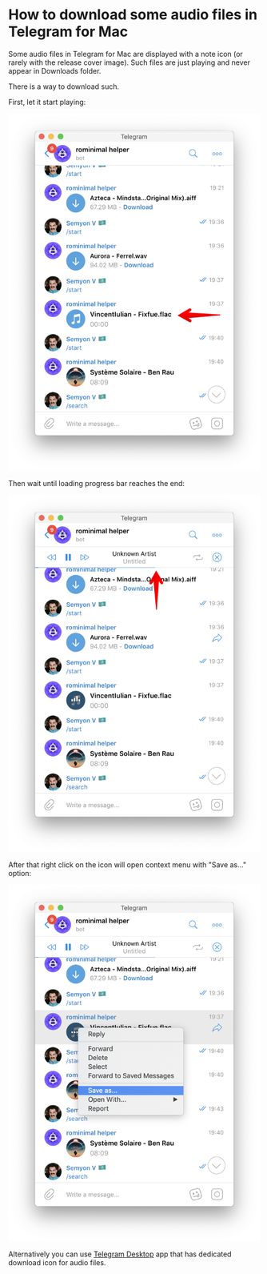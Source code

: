 # How to download some audio files in Telegram for Mac

Some audio files in Telegram for Mac are displayed with a note icon \(or rarely with the release cover image\). Such files are just playing and never appear in Downloads folder.

There is a way to download such.

First, let it start playing:

![](.gitbook/assets/1.png)

Then wait until loading progress bar reaches the end:

![](.gitbook/assets/2.png)

After that right click on the icon will open context menu with "Save as..." option:

![](.gitbook/assets/3.png)

Alternatively you can use [Telegram Desktop](https://desktop.telegram.org/) app that has dedicated download icon for audio files.

